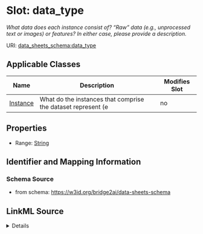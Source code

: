 

# Slot: data_type


_What data does each instance consist of? “Raw” data (e.g., unprocessed text or images) or features? In either case, please provide a description._



URI: [data_sheets_schema:data_type](https://w3id.org/bridge2ai/data-sheets-schema/data_type)



<!-- no inheritance hierarchy -->





## Applicable Classes

| Name | Description | Modifies Slot |
| --- | --- | --- |
| [Instance](Instance.md) | What do the instances that comprise the dataset represent (e |  no  |







## Properties

* Range: [String](String.md)





## Identifier and Mapping Information







### Schema Source


* from schema: https://w3id.org/bridge2ai/data-sheets-schema




## LinkML Source

<details>
```yaml
name: data_type
description: What data does each instance consist of? “Raw” data (e.g., unprocessed
  text or images) or features? In either case, please provide a description.
from_schema: https://w3id.org/bridge2ai/data-sheets-schema
rank: 1000
alias: data_type
owner: Instance
domain_of:
- Instance
range: string

```
</details>